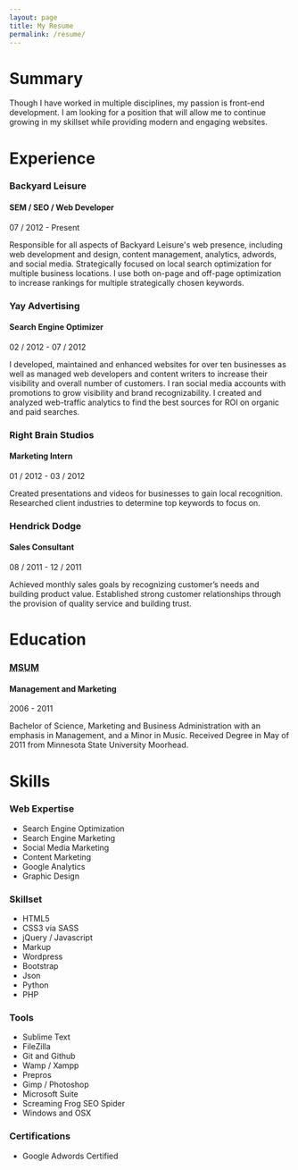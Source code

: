 ```yaml
---
layout: page
title: My Resume
permalink: /resume/
---
```

<div class="resume">
	<h1>Summary</h1>
	<p>Though I have worked in multiple disciplines, my passion is front-end development. I am looking for a position that will allow me to continue growing in my skillset while providing modern and engaging websites.</p>
	<h1>Experience</h1>
	<section>
		<aside>
			<h3>Backyard Leisure</h3>
			<h4 class="position">SEM / SEO / Web Developer</h4>
			<div class="date">07 / 2012 - Present</div>
		</aside>
		<article>
			<p>Responsible for all aspects of Backyard Leisure's web presence, including web development and design, content management, analytics, adwords, and social media. Strategically focused on local search optimization for multiple business locations. I use both on-page and off-page optimization to increase rankings for multiple strategically chosen keywords.</p>
		</article>
		<aside>
			<h3>Yay Advertising</h3>
			<h4 class="position">Search Engine Optimizer</h4>
			<div class="date">02 / 2012 - 07 / 2012</div>
		</aside>
		<article>
			<p>I developed, maintained and enhanced websites for over ten businesses as well as managed web developers and content writers to increase their visibility and overall number of customers. I ran social media accounts with promotions to grow visibility and brand recognizability. I created and analyzed web-traffic analytics to find the best sources for ROI on organic and paid searches.</p>
		</article>
		<aside>
			<h3>Right Brain Studios</h3>
			<h4 class="position">Marketing Intern</h4>
			<div class="date">01 / 2012 - 03 / 2012</div>
		</aside>
		<article>
			<p>Created presentations and videos for businesses to gain local recognition. Researched client industries to determine top keywords to focus on.</p>
		</article>
		<aside>
			<h3>Hendrick Dodge</h3>
			<h4 class="position">Sales Consultant</h4>
			<div class="date">08 / 2011 - 12 / 2011</div>
		</aside>
		<article>
			<p>Achieved monthly sales goals by recognizing customer’s needs and building product value. Established strong customer relationships through the provision of quality service and building trust.</p>
		</article>
	</section>
	<h1>Education</h1>
	<section>
		<aside>
		<h3><abbr title="Minnesota State University Moorhead">MSUM</abbr></h3>
		<h4 class="position">Management and Marketing</h4>
		<div class="date">2006 - 2011</div>
	</aside>
	<article>
		<p>Bachelor of Science, Marketing and Business Administration with an emphasis in Management, and a Minor in Music. Received Degree in May of 2011 from Minnesota State University Moorhead.</p>
	</article>
</section>
<h1>Skills</h1>
<section>
	<aside>
		<h3>Web Expertise</h3>
	</aside>
	<article>
		<ul>
			<li>Search Engine Optimization</li>
			<li>Search Engine Marketing</li>
			<li>Social Media Marketing</li>
			<li>Content Marketing</li>
			<li>Google Analytics</li>
			<li>Graphic Design</li>
		</ul>
	</article>
	<aside>
		<h3>Skillset</h3>
	</aside>
	<article>
		<ul>
			<li>HTML5</li>
			<li>CSS3 via SASS</li>
			<li>jQuery / Javascript</li>
			<li>Markup</li>
			<li>Wordpress</li>
			<li>Bootstrap</li>
			<li>Json</li>
			<li>Python</li>
			<li>PHP</li>
		</ul>
	</article>
	<aside>
		<h3>Tools</h3>
	</aside>
	<article>
		<ul>
			<li>Sublime Text</li>
			<li>FileZilla</li>
			<li>Git and Github</li>
			<li>Wamp / Xampp</li>
			<li>Prepros</li>
			<li>Gimp / Photoshop</li>
			<li>Microsoft Suite</li>
			<li>Screaming Frog SEO Spider</li>
			<li>Windows and OSX</li>
		</ul>
	</article>
	<aside>
		<h3>Certifications</h3>
	</aside>
	<article>
		<ul>
			<li>Google Adwords Certified</li>
		</ul>
	</article>
</section>
</div>